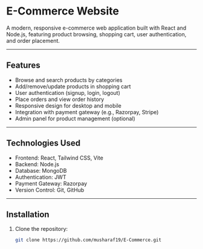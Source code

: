 
# E-Commerce Website

A modern, responsive e-commerce web application built with React and Node.js, featuring product browsing, shopping cart, user authentication, and order placement.

---

## Features

- Browse and search products by categories  
- Add/remove/update products in shopping cart  
- User authentication (signup, login, logout)  
- Place orders and view order history  
- Responsive design for desktop and mobile  
- Integration with payment gateway (e.g., Razorpay, Stripe)  
- Admin panel for product management (optional)  

---

## Technologies Used

- Frontend: React, Tailwind CSS, Vite  
- Backend: Node.js 
- Database: MongoDB   
- Authentication: JWT  
- Payment Gateway: Razorpay   
- Version Control: Git, GitHub  

---

## Installation

1. Clone the repository:

   ```bash
   git clone https://github.com/musharaf19/E-Commerce.git
